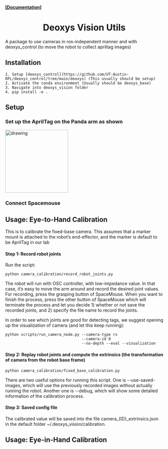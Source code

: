 <!-- <p align="center">
<img src="./deoxys_vision_pull_figure.png" height="400">
</p> -->

<!-- <p align="center">
<a href="https://github.com/UT-Austin-RPL/deoxys_vision/actions">
<img alt="Tests Passing" src="https://github.com/anuraghazra/github-readme-stats/workflows/Test/badge.svg" />
</a>
<a href="https://github.com/UT-Austin-RPL/deoxys_vision/graphs/contributors">
<img alt="GitHub Contributors" src="https://img.shields.io/github/contributors/UT-Austin-RPL/deoxys_control" />
</a>
<a href="https://github.com/UT-Austin-RPL/deoxys_vision/issues">
<img alt="Issues" src="https://img.shields.io/github/issues/UT-Austin-RPL/deoxys_control?color=0088ff" />
</a> -->

[**[Documentation]**](https://ut-austin-rpl.github.io/deoxys_vision/html/index.html) &ensp; 


<h1 align="center">Deoxys Vision Utils</h1>

A package to use cameras in ros-independent manner and with deoxys_control (to move the robot to collect apriltag images)

<!-- ### Authors
[Yifeng Zhu](https://cs.utexas.edu/~yifengz), [Zhenyu Jiang](https://zhenyujiang.me/) -->


## Installation

```
1. Setup [deoxys_control](https://github.com/UT-Austin-RPL/deoxys_control/tree/main/deoxys) (This usually should be setup)
2. Activate the conda environment (Usually should be deoxys_base)
3. Navigate into deoxys_vision folder
4. pip install -e .
```

<!-- ## Development

Enable auto formatting.

```
pip install pre-commit
pre-commit install
``` -->


## Setup

### Set up the AprilTag on the Panda arm as shown
<!-- ![alt text](docs/_images/apriltag.png) -->
<img src="docs/_images/apriltag.png" alt="drawing" width="200"/>

### Connect Spacemouse

## Usage: Eye-to-Hand Calibration

This is to calibrate the fixed-base camera. This assumes that a marker mount is attached to the robot’s end-effector, and the marker is default to be AprilTag in our lab

#### Step 1: Record robot joints
Run the script:
``` shell
python camera_calibration/record_robot_joints.py
```

The robot will run with OSC controller, with low-impedance value. In that case, it’s easy to move the arm around and record the desired joint values. For recording, press the grasping button of SpaceMouse. When you want to finish the process, press the other button of SpaceMouse which will terminate the process and let you decide 1) whether or not save the recorded joints, and 2) specify the file name to record the joints.

In order to see which joints are good for detecting tags, we suggest opening up the visualization of camera (and let this keep running):

``` shell
python scripts/run_camera_node.py --camera-type rs
                                  --camera-id 0 
                                  --no-depth --eval --visualization
```

#### Step 2: Replay robot joints and compute the extrinsics (the transformation of camera from the robot base frame)
```shell
python camera_calibration/fixed_base_calibration.py
```
There are two useful options for running this script. One is --use-saved-images, which will use the previously recorded images without actually running the robot. Another one is --debug, which will show some detailed information of the calibration process.

#### Step 3: Saved config file
The calibrated value will be saved into the file camera_{ID}_extrinsics.json in the default folder ~/.deoxys_vision/calibration.

## Usage: Eye-in-Hand Calibration

<!-- # Interfaces

## Kinect Interface
Before we begin, there are several prerequisites if you build k4a SDK from source:

``` shell
sudo apt install ninja-buil libsoundio-dev
```

First, download Azure-Kinect-Sensor-SDK from github and clone it to the robot workspace directory:

``` shell
git clone https://github.com/microsoft/Azure-Kinect-Sensor-SDK
```

Follow the instructions in the README file and build, referring to the [building](https://github.com/microsoft/Azure-Kinect-Sensor-SDK/blob/develop/docs/building.md) page.

Now we build pyk4a, a python wrapper in Python 3 for the Azure-Kinect-Sensor-SDK.

Clone the pyk4a repo from github:

```shell
git clone https://github.com/etiennedub/pyk4a.git
```

Install `pyk4a` for python wrappers. Make sure to change `$ROBOT_WS` to the robot workspace directory.

``` shell
pip install -e . --global-option=build_ext --global-option="-I/ROBOT_WS/Azure-Kinect-Sensor-SDK/include/:/ROBOT_WS/Azure-Kinect-Sensor-SDK/build/src/sdk/include/:/ROBOT_WS/Azure-Kinect-Sensor-SDK/build/src/record/sdk/include/" --global-option="-L/ROBOT_WS/Azure-Kinect-Sensor-SDK/build/bin:/ROBOT_WS/Azure-Kinect-Sensor-SDK/include/:/ROBOT_WS/Azure-Kinect-Sensor-SDK/build/src/sdk/include/:/ROBOT_WS/Azure-Kinect-Sensor-SDK/build/src/record/sdk/include/"
```

Also put `libdepthengine.so.2.0` under `build/bin`. (Take this file
from Debian package file.)

And also, remember to create the udev rules (copy `99-k4a.rules` file under `/etc/udev/rules.d/`)

Also, add the link path to k4a:
```shell
export LD_LIBRARY_PATH=$LD_LIBRARY_PATH:$DEOXYS_VISION_DIR/third_party/Azure-Kinect-Sensor-SDK/build/bin/:$DEOXYS_VISION_DIR/third_party/Azure-Kinect-Sensor-SDK/include/:$DEOXYS_VISION_DIR/third_party/Azure-Kinect-Sensor-SDK/build/src/sdk/include/:$DEOXYS_VISION_DIR/third_party/Azure-Kinect-Sensor-SDK/build/src/record/sdk/include/

```

## Realsense

``` shell
$ git clone https://github.com/IntelRealSense/librealsense.git
$ cd ./librealsense
```

Discconnect your realsense device, and do:

``` shell
./scripts/setup_udev_rules.sh
```

Now let's build the repo

``` shell
mkdir build && cd build
```

Run cmake with python binding option:

``` shell
cmake ../ -DBUILD_PYTHON_BINDINGS:bool=true
```

Then switch to your python virtualenvironment, do:

``` shell
cmake ../ -DBUILD_PYTHON_BINDINGS:bool=true
```

Now you should be able to use `pyrealsense2`.



### Update calibration parameters

``` shell
/usr/bin/Intel.Realsense.CustomRW -sn 017322071705 -w -f update_calibration.xml
```

# Usage

Under the main folder, run:
``` shell
python scripts/deoxys_camera_node.py --camera-ref rs_0 --use-rgb
--use-depth --eval --use-rec --visualization
```
If you want to specify ip (e.g. localhost), you should add an argument
`--host IP_ADDR`

Currently we use redis server. Follow the instruction of their
[official
documentation](https://redis.io/docs/latest/operate/oss_and_stack/install/install-redis/install-redis-on-linux/). After
installation, edit the file `/etc/redis/redis.conf` with sudo access,
comment out the original line of `bind 127.0.0.1 ::1` and add a new
line that binds to your own IP.  -->

